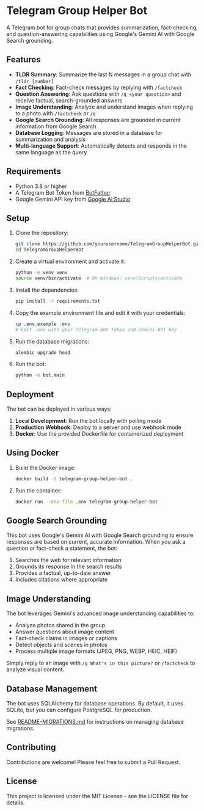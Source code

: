 # Telegram Group Helper Bot

A Telegram bot for group chats that provides summarization, fact-checking, and question-answering capabilities using Google's Gemini AI with Google Search grounding.

## Features

- **TLDR Summary**: Summarize the last N messages in a group chat with `/tldr [number]`
- **Fact Checking**: Fact-check messages by replying with `/factcheck`
- **Question Answering**: Ask questions with `/q <your question>` and receive factual, search-grounded answers
- **Image Understanding**: Analyze and understand images when replying to a photo with `/factcheck` or `/q`
- **Google Search Grounding**: All responses are grounded in current information from Google Search
- **Database Logging**: Messages are stored in a database for summarization and analysis
- **Multi-language Support**: Automatically detects and responds in the same language as the query

## Requirements

- Python 3.8 or higher
- A Telegram Bot Token from [BotFather](https://t.me/botfather)
- Google Gemini API key from [Google AI Studio](https://aistudio.google.com/)

## Setup

1. Clone the repository:
   ```bash
   git clone https://github.com/yourusername/TelegramGroupHelperBot.git
   cd TelegramGroupHelperBot
   ```

2. Create a virtual environment and activate it:
   ```bash
   python -m venv venv
   source venv/bin/activate  # On Windows: venv\Scripts\activate
   ```

3. Install the dependencies:
   ```bash
   pip install -r requirements.txt
   ```

4. Copy the example environment file and edit it with your credentials:
   ```bash
   cp .env.example .env
   # Edit .env with your Telegram Bot Token and Gemini API key
   ```

5. Run the database migrations:
   ```bash
   alembic upgrade head
   ```

6. Run the bot:
   ```bash
   python -m bot.main
   ```

## Deployment

The bot can be deployed in various ways:

1. **Local Development**: Run the bot locally with polling mode
2. **Production Webhook**: Deploy to a server and use webhook mode
3. **Docker**: Use the provided Dockerfile for containerized deployment

## Using Docker

1. Build the Docker image:
   ```bash
   docker build -t telegram-group-helper-bot .
   ```

2. Run the container:
   ```bash
   docker run --env-file .env telegram-group-helper-bot
   ```

## Google Search Grounding

This bot uses Google's Gemini AI with Google Search grounding to ensure responses are based on current, accurate information. When you ask a question or fact-check a statement, the bot:

1. Searches the web for relevant information
2. Grounds its response in the search results
3. Provides a factual, up-to-date answer
4. Includes citations where appropriate

## Image Understanding

The bot leverages Gemini's advanced image understanding capabilities to:

- Analyze photos shared in the group
- Answer questions about image content
- Fact-check claims in images or captions
- Detect objects and scenes in photos
- Process multiple image formats (JPEG, PNG, WEBP, HEIC, HEIF)

Simply reply to an image with `/q What's in this picture?` or `/factcheck` to analyze visual content.

## Database Management

The bot uses SQLAlchemy for database operations. By default, it uses SQLite, but you can configure PostgreSQL for production.

See [README-MIGRATIONS.md](README-MIGRATIONS.md) for instructions on managing database migrations.

## Contributing

Contributions are welcome! Please feel free to submit a Pull Request.

## License

This project is licensed under the MIT License - see the LICENSE file for details. 